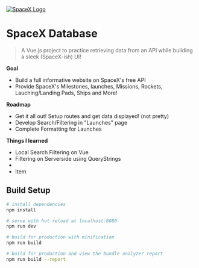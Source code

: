 <a href="http://spacexdb.com"><img src="http://spacexdb.com/static/img/spacex_logo_small.7f46b5b.png" title="SpaceX Logo" alt="SpaceX Logo"></a>
# SpaceX Database
> A Vue.js project to practice retrieving data from an API while building a sleek (SpaceX-ish) UI!

**Goal**
- Build a full informative website on SpaceX's free API
- Provide SpaceX's Milestones, launches, Missions, Rockets, Lauching/Landing Pads, Ships and More!

**Roadmap**
- Get it all out! Setup routes and get data displayed! (not pretty)
- Develop Search/Filtering in "Launches" page
- Complete Formatting for Launches

**Things I learned**
- Local Search Filtering on Vue
- Filtering on Serverside using QueryStrings
- 
- Item

## Build Setup

``` bash
# install dependencies
npm install

# serve with hot reload at localhost:8080
npm run dev

# build for production with minification
npm run build

# build for production and view the bundle analyzer report
npm run build --report
```

